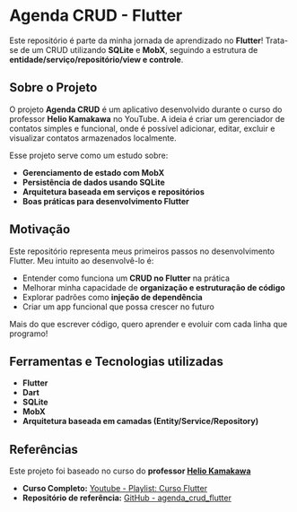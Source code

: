 # Agenda CRUD - Flutter

Este repositório é parte da minha jornada de aprendizado no **Flutter**! Trata-se de um CRUD utilizando **SQLite** e **MobX**, seguindo a estrutura de **entidade/serviço/repositório/view e controle**.

## Sobre o Projeto

O projeto **Agenda CRUD** é um aplicativo desenvolvido durante o curso do professor **Helio Kamakawa** no YouTube. A ideia é criar um gerenciador de contatos simples e funcional, onde é possível adicionar, editar, excluir e visualizar contatos armazenados localmente.

Esse projeto serve como um estudo sobre:
- **Gerenciamento de estado com MobX**
- **Persistência de dados usando SQLite**
- **Arquitetura baseada em serviços e repositórios**
- **Boas práticas para desenvolvimento Flutter**
  
## Motivação

Este repositório representa meus primeiros passos no desenvolvimento Flutter. Meu intuito ao desenvolvê-lo é:
- Entender como funciona um **CRUD no Flutter** na prática
- Melhorar minha capacidade de **organização e estruturação de código**
- Explorar padrões como **injeção de dependência**
- Criar um app funcional que possa crescer no futuro

Mais do que escrever código, quero aprender e evoluir com cada linha que programo!

## Ferramentas e Tecnologias utilizadas

- **Flutter**
- **Dart**
- **SQLite**
- **MobX**
- **Arquitetura baseada em camadas (Entity/Service/Repository)**

## Referências

Este projeto foi baseado no curso do **professor [Helio Kamakawa](https://www.youtube.com/c/HélioKamakawa)**

- **Curso Completo:** [Youtube - Playlist: Curso Flutter](https://youtube.com/playlist?list=PLg5-aZqPjMmBmCIgUZ0kNtoE7KJfvJZXS&si=zu84VafMoHFZqMKQ)
- **Repositório de referência:** [GitHub - agenda_crud_flutter](https://github.com/heliokamakawa/agenda_crud_flutter)
